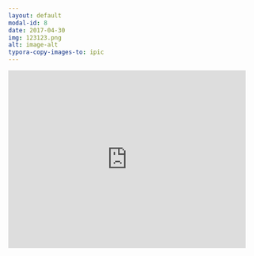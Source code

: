 ```yaml
---
layout: default
modal-id: 8
date: 2017-04-30
img: 123123.png
alt: image-alt
typora-copy-images-to: ipic
---
```


<iframe width="480" height="360" src="https://player.youku.com/embed/XNTkzMDUxNzI0" frameborder="0"> </iframe>